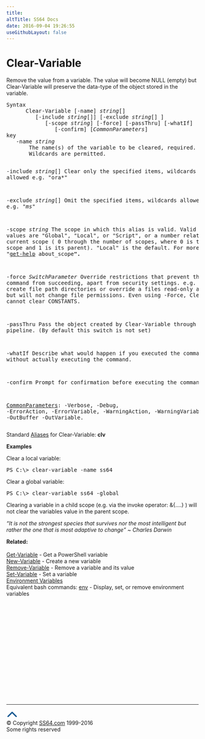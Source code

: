 ```yaml
---
title:
altTitle: SS64 Docs
date: 2016-09-04 19:26:55
useGithubLayout: false
---
```

<!-- #BeginLibraryItem "/Library/head_ps.lbi" --><!-- #EndLibraryItem --><h1>Clear-Variable</h1> 
<p>Remove the value from a variable. The value will become NULL (empty) but Clear-Variable will preserve the data-type of the object stored in the variable.</p>
<pre>Syntax
      Clear-Variable [-name] <i>string</i>[]
         [-include <i>string</i>[]] [-exclude <i>string</i>[] ]
            [-scope <i>string</i>] [-force] [-passThru] [-whatIf]
               [-confirm] [<i>CommonParameters</i>]
key
   -name <i>string</i>
       The name(s) of the variable to be cleared, required.
       Wildcards are permitted.

   -include <i>string</i>[]
       Clear only the specified items, wildcards allowed e.g. "ora*"

   -exclude <i>string</i>[]
       Omit the specified items, wildcards allowed e.g. "*ms*"

   -scope <i>string</i>
       The scope in which this alias is valid. 
       Valid values are "Global", "Local", or "Script", or a number relative
       to the current scope ( 0 through the number of scopes, where 0 is the
       current scope and 1 is its parent). "Local" is the default.
       For more, type "<a href="get-help.html">get-help</a> about_scope<b>".</b>

   -force <i>SwitchParameter</i>
       Override restrictions that prevent the command from succeeding, apart
       from security settings. e.g. Force will create file path directories 
       or override a files read-only attribute, but will not change file permissions. 
       Even using -Force, Clear-Variable cannot clear CONSTANTS.
  
   -passThru 
       Pass the object created by Clear-Variable through the pipeline.
       (By default this switch is not set)

   -whatIf
       Describe what would happen if you executed the command without actually
       executing the command.
        
   -confirm
       Prompt for confirmation before executing the command.
 
   <a href="common.html">CommonParameters</a>:
       -Verbose, -Debug, -ErrorAction, -ErrorVariable, -WarningAction, -WarningVariable,
       -OutBuffer -OutVariable.</pre>
<p>
  Standard <a href="get-alias.html">Aliases</a> for Clear-Variable: <span class="code"> <b>clv</b></span></p>
<p><b>Examples</b></p>
<p>Clear a local variable:</p>
<pre>PS C:\&gt; clear-variable -name ss64</pre>
<p>Clear a global variable:</p>
<pre>PS C:\&gt; clear-variable ss64 -global
</pre>
<p>Clearing a variable in a child scope (e.g. via the invoke operator: &amp;{....} ) will not clear the variables value in the parent scope.</p>
<p class="quote"><i>“It is not the strongest species that survives nor the most intelligent but rather the one that is most adaptive to change” ~ Charles Darwin</i></p>
<p><b>Related:</b><br>
  <br>
<a href="get-variable.html">Get-Variable</a> - Get a PowerShell variable<br>
<a href="new-variable.html">New-Variable</a> - Create a new variable<br>
<a href="remove-variable.html">Remove-Variable</a> - Remove a variable and its value<br>
<a href="set-variable.html">Set-Variable</a> - Set a variable<br>
<a href="syntax-env.html">Environment Variables</a><br>
Equivalent bash commands: <a href="../bash/env.html">env</a> - Display, set, or remove environment variables </p><!-- #BeginLibraryItem "/Library/foot_ps.lbi" --><p>
<!-- PowerShell300 -->
<ins class="adsbygoogle" style="display:inline-block;width:300px;height:250px" data-ad-client="ca-pub-6140977852749469" data-ad-slot="6253539900"></ins>
<script>
(adsbygoogle = window.adsbygoogle || []).push({});
</script></p>
<hr>
<div id="bl" class="footer"><a href="clear-variable.html#"><img src="../images/top.png" width="30" height="22" alt="Back to the Top"></a></div>
<div id="br" class="footer, tagline">© Copyright <a href="http://ss64.com/">SS64.com</a> 1999-2016<br>
Some rights reserved</div><!-- #EndLibraryItem -->

